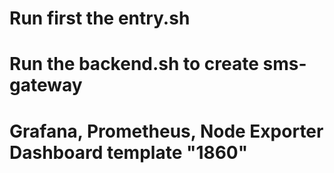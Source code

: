 # Run first the entry.sh
# Run the backend.sh to create sms-gateway

# Grafana, Prometheus, Node Exporter Dashboard template "1860"